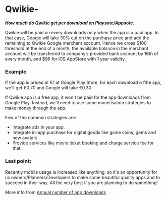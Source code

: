 # Qwikie-
***How much do Qwikie get per download on Playsote/Appsote.***

Qwikie will be paid on every downloads only when the app is a paid app. In that case, Google will take 30% cut on the 
purchase price and add the remaining to Qwikie Google merchant account. Hence we cross $100 threshold at the end of a month, 
the available balance in the merchant account will be transferred to company’s provided bank account by 16th of every month, and 
$99 for iOS AppStore with 1 year validity.

### Example ###
If the app is priced at €1 at Google Play Store, for each download o fthe app, we'll get €0.70 and Google will take €0.30.


If Qwikie app is a free app, it won't be paid for the app downloads from Google Play. Instead, we'll need to use some monetisation strategies to make money through the app. 

Few of the common strategies are:

- Integrate ads in your app.
- Integrate in-app purchase for digital goods like game coins, gems and new avatars.
- Provide services like movie ticket booking and charge service fee for that.

### Last point: ###
Recently mobile usage is increased like anything, so it's an opportunity for us owners/Planners/Developers to make some beautiful quality apps and to succeed in their way. All the very best if you are planning to do something!

More info from [Annual number of app downloads](https://www.statista.com/statistics/734332/google-play-app-installs-per-year/)
